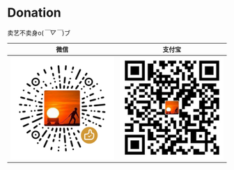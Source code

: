 # Donation

卖艺不卖身o(*￣▽￣*)ブ

|     微信      |    支付宝       |
:--------------:|:---------------:
![](wechat.png) | ![](alipay.jpg)
